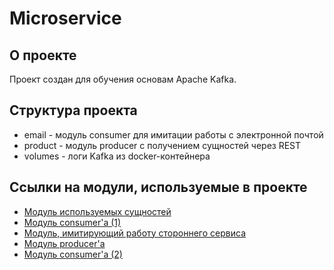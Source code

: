 # Microservice
## О проекте
Проект создан для обучения основам Apache Kafka. 
## Структура проекта
- email - модуль consumer для имитации работы с электронной почтой
- product - модуль producer с получением сущностей через REST
- volumes - логи Kafka из docker-контейнера
## Ссылки на модули, используемые в проекте
- [Модуль используемых сущностей](https://github.com/Dmitry-Osipov/core)
- [Модуль consumer'а (1)](https://github.com/Dmitry-Osipov/deposit)
- [Модуль, имитирующий работу стороннего сервиса](https://github.com/Dmitry-Osipov/mockservice)
- [Модуль producer'а](https://github.com/Dmitry-Osipov/transfer)
- [Модуль consumer'а (2)](https://github.com/Dmitry-Osipov/withdrawal)
